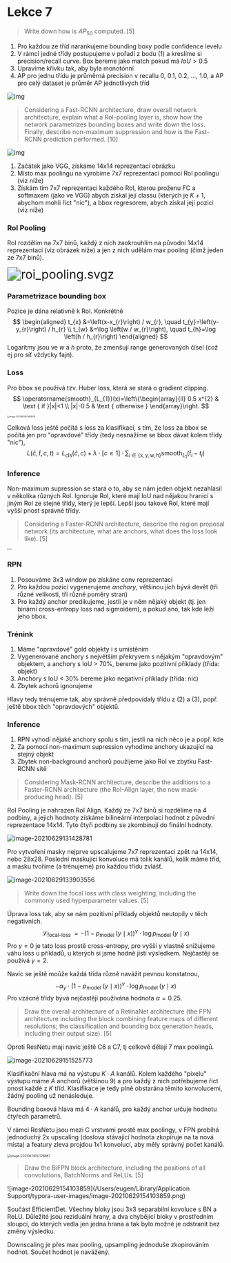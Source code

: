# Lekce 7

> Write down how is $AP_{50}$ computed. [5]

1. Pro každou ze tříd narankujeme bounding boxy podle confidence levelu
2. V rámci jedné třídy postupujeme v pořadí z bodu (1) a kreslíme si precision/recall curve. Box bereme jako match pokud má $IoU > 0.5$
3. Upravíme křivku tak, aby byla monotónní
4. AP pro jednu třídu je průměrná precision v recallu 0, 0.1, 0.2, ..., 1.0, a AP pro celý dataset je průměr AP jednotlivých tříd

![img](images/precision_recall_curve_interpolated.jpg)

> Considering a Fast-RCNN architecture, draw overall network architecture, explain what a RoI-pooling layer is, show how the network parametrizes bounding boxes and write down the loss. Finally, describe non-maximum suppression and how is the Fast-RCNN prediction performed. [10]

![img](images/fast_rcnn.jpg)

1. Začátek jako VGG, získáme 14x14 reprezentaci obrázku
2. Místo max poolingu na vyrobíme 7x7 reprezentaci pomocí RoI poolingu (viz níže)
3.  Získám tím 7x7 reprezentaci každého RoI, kterou proženu FC a softmaxem (jako ve VGG) abych získal její classu (kterých je $K + 1$, abychom mohli říct "nic"), a bbox regresorem, abych získal její pozici (viz níže)

### RoI Pooling

RoI rozdělím na 7x7 binů, každý z nich zaokrouhlím na původní 14x14 reprezentaci (viz obrázek níže) a jen z nich udělám max pooling (čímž jeden ze 7x7 binů).

 <img src="../../Downloads/roi_pooling.svgz" alt="roi_pooling.svgz" style="zoom:200%;" /> 

### Parametrizace bounding box

Pozice je dána relativně k RoI. Konkrétně
$$
\begin{aligned}
t_{x} &=\left(x-x_{r}\right) / w_{r}, \quad t_{y}=\left(y-y_{r}\right) / h_{r} \\
t_{w} &=\log \left(w / w_{r}\right), \quad t_{h}=\log \left(h / h_{r}\right)
\end{aligned}
$$
Logaritmy jsou ve $w$ a $h$ proto, že zmenšují range generovaných čísel (což ej pro síť vždycky fajn).

### Loss

Pro bbox se používá tzv. Huber loss, která se stará o gradient clipping.
$$
\operatorname{smooth}_{L_{1}}(x)=\left\{\begin{array}{ll}
0.5 x^{2} & \text { if }|x|<1 \\
|x|-0.5 & \text { otherwise }
\end{array}\right.
$$

<img src="/Users/eugen/Library/Application Support/typora-user-images/image-20210629123616516.png" alt="image-20210629123616516" style="zoom: 33%;" />

Celková loss ještě počítá s loss za klasifikaci, s tím, že loss za bbox se počítá jen pro "opravdové" třídy (tedy nesnažíme se bbox dávat kolem třídy "nic"),
$$
L(\hat{c}, \hat{t}, c, t)=L_{\mathrm{cls}}(\hat{c}, c)+\lambda \cdot[c \geq 1] \cdot \sum_{i \in\{\mathrm{x}, \mathrm{y}, \mathrm{w}, \mathrm{h}\}} \operatorname{smooth}_{L_{1}}\left(\hat{t}_{i}-t_{i}\right)
$$

### Inference

Non-maximum supression se stará o to, aby se nám jeden objekt nezahlásil v několika různých RoI. Ignoruje RoI, které mají IoU nad nějakou hranicí s jiným RoI ze stejné třídy, který je lepší. Lepší jsou takové RoI, které mají vyšší pnost správné třídy.

> Considering a Faster-RCNN architecture, describe the region proposal network (its architecture, what are anchors, what does the loss look like). [5]

<img src="images/faster_rcnn_architecture.jpg" alt="img" style="zoom: 25%;" />

### RPN

1. Posouváme 3x3 window po získáne conv reprezentaci
2. Pro každou pozici vygenerujeme *anchory*, většinou jich bývá devět (tři různé velikosti, tři různé poměry stran)
3. Pro každý anchor predikujeme, jestli je v něm nějaký objekt (tj. jen binární cross-entropy loss nad sigmoidem), a pokud ano, tak kde leží jeho bbox.

### Trénink

1. Máme "opravdové" gold objekty i s umístěním
2. Vygenerované anchory s největším překryvem s nějakým "opravdovým" objektem, a anchory s IoU > 70%, bereme jako pozitivní příklady (třída: objekt)
3. Anchory s IoU < 30% bereme jako negativní příklady (třída: nic)
4. Zbytek achorů ignorujeme

Hlavy tedy trénujeme tak, aby správně předpovídaly třídu z (2) a (3), popř. ještě bbox těch "opravdových" objektů.

### Inference

1. RPN vyhodí nějaké anchory spolu s tím, jestli na nich něco je a popř. kde
2. Za pomocí non-maximum supression vyhodíme anchory ukazující na stejný objekt
3. Zbytek non-background anchorů použijeme jako RoI ve zbytku Fast-RCNN sítě

> Considering Mask-RCNN architecture, describe the additions to a Faster-RCNN architecture (the RoI-Align layer, the new mask-producing head). [5]

RoI Pooling je nahrazen RoI Align. Každý ze 7x7 binů si rozdělíme na 4 podbiny, a jejich hodnoty získáme bilineární interpolací hodnot z původní reprezentace 14x14. Tyto čtyři podbiny se zkombinují do finální hodnoty.

![image-20210629131428781](images/roi-align.png)

Pro vytvoření masky nejprve upscalujeme 7x7 reprezentaci zpět na 14x14, nebo 28x28. Poslední maskující konvoluce má tolik kanálů, kolik máme tříd, a masku tvoříme (a trénujeme) pro každou třídu zvlášť.

![image-20210629133903556](images/mask-generating-layer.png)

> Write down the focal loss with class weighting, including the commonly used hyperparameter values. [5]

Úprava loss tak, aby se nám pozitivní příklady objektů neutopily v těch negativních.
$$
\mathcal{L}_{\text {focal-loss }}=-\left(1-p_{\text {model }}(y \mid x)\right)^{\gamma} \cdot \log p_{\text {model }}(y \mid x)
$$
Pro $\gamma = 0$ je tato loss prostě cross-entropy, pro vyšší $\gamma$ vlastně snižujeme váhu loss u příkladů, u kterých si jsme hodně jistí výsledkem. Nejčastěji se používá $\gamma = 2$.

Navíc se ještě moůže každá třída různě navážit pevnou konstatnou,
$$
-\alpha_{y} \cdot\left(1-p_{\text {model }}(y \mid x)\right)^{\gamma} \cdot \log p_{\text {model }}(y \mid x)
$$
Pro vzácné třídy bývá nejčastěji používána hodnota $\alpha = 0.25$.

> Draw the overall architecture of a RetinaNet architecture (the FPN architecture including the block combining feature maps of different resolutions; the classification and bounding box generation heads, including their output size). [5]

Oproti ResNetu mají navíc ještě C6 a C7, tj celkově dělají 7 max poolingů.

![image-20210629151525773](images/retina-net.png)

Klasifikační hlava má na výstupu $K\cdot A$ kanálů. Kolem každého "pixelu" výstupu máme $A$ anchorů (většinou 9) a pro každý z nich potřebujeme říct pnost každé z $K$ tříd. Klasifikace je tedy plně obstarána těmito konvolucemi, žádný pooling už nenásleduje.

Bounding boxová hlava má $4 \cdot A$ kanálů, pro každý anchor určuje hodnotu čtyřech parametrů.

V rámci ResNetu jsou mezi C vrstvami prostě max poolingy, v FPN probíhá jednoduchý 2x upscaling (doslova stávající hodnota zkopíruje na ta nová místa) a featury zleva projdou 1x1 konvolucí, aby měly správný počet kanálů.

<img src="images/fpn-block.png" alt="image-20210629152126867" style="zoom:50%;" />

> Draw the BiFPN block architecture, including the positions of all convolutions, BatchNorms and ReLUs. [5]

![image-20210629154103859](/Users/eugen/Library/Application Support/typora-user-images/image-20210629154103859.png)

Součást EfficientDet. Všechny bloky jsou 3x3 separabilní kovoluce s BN a ReLU. Důležité jsou reziduální hrany, a dva chybějící bloky v prostředním sloupci, do kterých vedla jen jedna hrana a tak bylo možné je odstranit bez změny výsledku.

Downscaling je přes max pooling, upsampling jednoduše zkopírováním hodnot. Součet hodnot je navážený.

